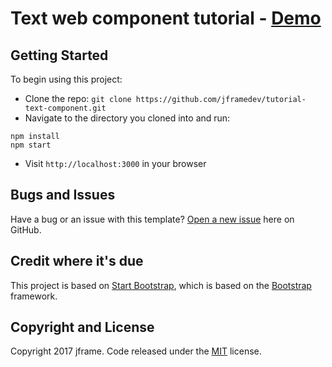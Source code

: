 # Text web component tutorial - [Demo](https://tutorial-text-component.herokuapp.com)

## Getting Started

To begin using this project:
* Clone the repo: `git clone https://github.com/jframedev/tutorial-text-component.git`
* Navigate to the directory you cloned into and run:
```
npm install
npm start
```
* Visit `http://localhost:3000` in your browser

## Bugs and Issues

Have a bug or an issue with this template? [Open a new issue](https://github.com/jframedev/tutorial-text-component/issues) here on GitHub.

## Credit where it's due

This project is based on [Start Bootstrap](http://startbootstrap.com/template-overviews/new-age/), which is based on the [Bootstrap](http://getbootstrap.com/) framework.

## Copyright and License

Copyright 2017 jframe. Code released under the [MIT](https://github.com/jframedev/tutorial-text-component/blob/master/LICENSE) license.
